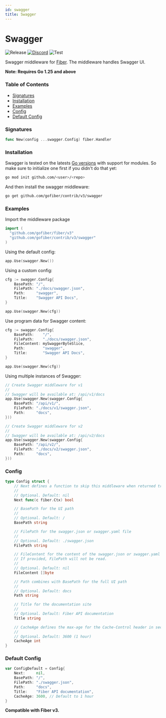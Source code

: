 ```yaml
---
id: swagger
title: Swagger
---
```


# Swagger

![Release](https://img.shields.io/github/v/tag/gofiber/contrib?filter=swagger*)
[![Discord](https://img.shields.io/discord/704680098577514527?style=flat&label=%F0%9F%92%AC%20discord&color=00ACD7)](https://gofiber.io/discord)
![Test](https://github.com/gofiber/contrib/workflows/Test%20swagger/badge.svg)

Swagger middleware for [Fiber](https://github.com/gofiber/fiber). The middleware handles Swagger UI.

**Note: Requires Go 1.25 and above**

### Table of Contents
- [Signatures](#signatures)
- [Installation](#installation)
- [Examples](#examples)
- [Config](#config)
- [Default Config](#default-config)

### Signatures
```go
func New(config ...swagger.Config) fiber.Handler
```

### Installation
Swagger is tested on the latests [Go versions](https://golang.org/dl/) with support for modules. So make sure to initialize one first if you didn't do that yet:
```bash
go mod init github.com/<user>/<repo>
```
And then install the swagger middleware:
```bash
go get github.com/gofiber/contrib/v3/swagger
```

### Examples
Import the middleware package
```go
import (
  "github.com/gofiber/fiber/v3"
  "github.com/gofiber/contrib/v3/swagger"
)
```

Using the default config:
```go
app.Use(swagger.New())
```

Using a custom config:
```go
cfg := swagger.Config{
    BasePath: "/",
    FilePath: "./docs/swagger.json",
    Path:     "swagger",
    Title:    "Swagger API Docs",
}

app.Use(swagger.New(cfg))
```

Use program data for Swagger content:
```go
cfg := swagger.Config{
    BasePath:    "/",
    FilePath:    "./docs/swagger.json",
    FileContent: mySwaggerByteSlice,
    Path:        "swagger",
    Title:       "Swagger API Docs",
}

app.Use(swagger.New(cfg))
```

Using multiple instances of Swagger:
```go
// Create Swagger middleware for v1
//
// Swagger will be available at: /api/v1/docs
app.Use(swagger.New(swagger.Config{
    BasePath: "/api/v1/",
    FilePath: "./docs/v1/swagger.json",
    Path:     "docs",
}))

// Create Swagger middleware for v2
//
// Swagger will be available at: /api/v2/docs
app.Use(swagger.New(swagger.Config{
    BasePath: "/api/v2/",
    FilePath: "./docs/v2/swagger.json",
    Path:     "docs",
}))
```

### Config
```go
type Config struct {
    // Next defines a function to skip this middleware when returned true.
    //
    // Optional. Default: nil
    Next func(c fiber.Ctx) bool

    // BasePath for the UI path
    //
    // Optional. Default: /
    BasePath string

    // FilePath for the swagger.json or swagger.yaml file
    //
    // Optional. Default: ./swagger.json
    FilePath string

    // FileContent for the content of the swagger.json or swagger.yaml file.
    // If provided, FilePath will not be read.
    //
    // Optional. Default: nil
    FileContent []byte

    // Path combines with BasePath for the full UI path
    //
    // Optional. Default: docs
    Path string

    // Title for the documentation site
    //
    // Optional. Default: Fiber API documentation
    Title string

    // CacheAge defines the max-age for the Cache-Control header in seconds.
    //
    // Optional. Default: 3600 (1 hour)
    CacheAge int
}
```

### Default Config
```go
var ConfigDefault = Config{
    Next:     nil,
    BasePath: "/",
    FilePath: "./swagger.json",
    Path:     "docs",
    Title:    "Fiber API documentation",
    CacheAge: 3600, // Default to 1 hour
}
```

**Compatible with Fiber v3.**

